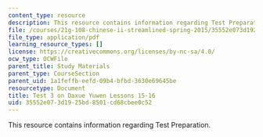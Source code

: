 ```yaml
---
content_type: resource
description: This resource contains information regarding Test Preparation.
file: /courses/21g-108-chinese-ii-streamlined-spring-2015/35552e073d1925bd8501cd68cbee0c52_MIT21G_108S15_Test3Format.pdf
file_type: application/pdf
learning_resource_types: []
license: https://creativecommons.org/licenses/by-nc-sa/4.0/
ocw_type: OCWFile
parent_title: Study Materials
parent_type: CourseSection
parent_uid: 1a1feffb-eefd-09b4-bfbd-3630e69645be
resourcetype: Document
title: Test 3 on Daxue Yuwen Lessons 15-16
uid: 35552e07-3d19-25bd-8501-cd68cbee0c52
---
```

This resource contains information regarding Test Preparation.